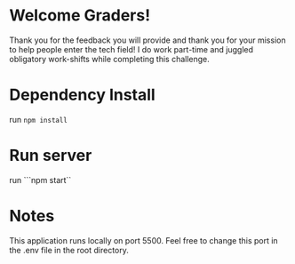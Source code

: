 # Welcome Graders!
Thank you for the feedback you will provide and thank you for your mission to help people enter the tech field! I do work part-time and juggled obligatory work-shifts while completing this challenge.

# Dependency Install
run ```npm install```

# Run server
run ```npm start``

# Notes
This application runs locally on port 5500. Feel free to change this port in the .env file in the root directory.